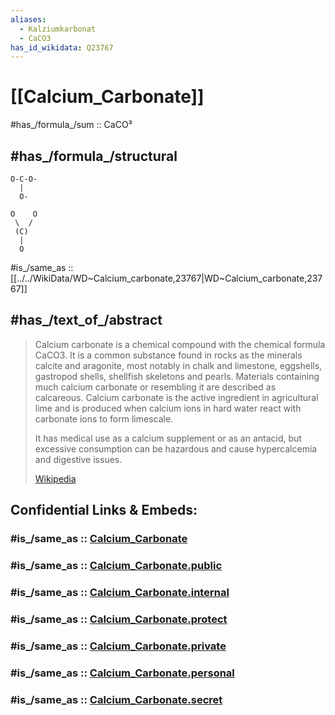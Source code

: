 ```yaml
---
aliases:
  - Kalziumkarbonat
  - CaCO3
has_id_wikidata: Q23767
---
```


# [[Calcium_Carbonate]] 


#has_/formula_/sum :: CaCO³ 
## #has_/formula_/structural 
```
O-C-O-   
  |
  O-

O    O
 \  /
 (C)
  |
  O
```
  

#is_/same_as :: [[../../WikiData/WD~Calcium_carbonate,23767|WD~Calcium_carbonate,23767]] 

## #has_/text_of_/abstract 

> Calcium carbonate is a chemical compound with the chemical formula CaCO3. 
> It is a common substance found in rocks as the minerals calcite and aragonite, 
> most notably in chalk and limestone, eggshells, gastropod shells, shellfish skeletons and pearls. 
> Materials containing much calcium carbonate or resembling it are described as calcareous. 
> Calcium carbonate is the active ingredient in agricultural lime 
> and is produced when calcium ions in hard water react with carbonate ions to form limescale. 
> 
> It has medical use as a calcium supplement or as an antacid, 
> but excessive consumption can be hazardous and cause hypercalcemia and digestive issues.
>
> [Wikipedia](https://en.wikipedia.org/wiki/Calcium%20carbonate) 


## Confidential Links & Embeds: 

### #is_/same_as :: [Calcium_Carbonate](/_Standards/Chemistry/inOrganic/Calcium_Carbonate.md) 

### #is_/same_as :: [Calcium_Carbonate.public](/_public/Chemistry/inOrganic/Calcium_Carbonate.public.md) 

### #is_/same_as :: [Calcium_Carbonate.internal](/_internal/Chemistry/inOrganic/Calcium_Carbonate.internal.md) 

### #is_/same_as :: [Calcium_Carbonate.protect](/_protect/Chemistry/inOrganic/Calcium_Carbonate.protect.md) 

### #is_/same_as :: [Calcium_Carbonate.private](/_private/Chemistry/inOrganic/Calcium_Carbonate.private.md) 

### #is_/same_as :: [Calcium_Carbonate.personal](/_personal/Chemistry/inOrganic/Calcium_Carbonate.personal.md) 

### #is_/same_as :: [Calcium_Carbonate.secret](/_secret/Chemistry/inOrganic/Calcium_Carbonate.secret.md)

